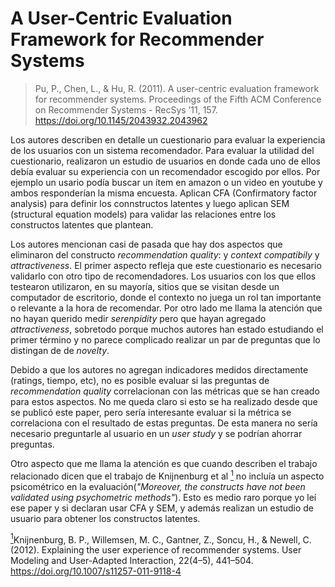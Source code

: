 
# A User-Centric Evaluation Framework for Recommender Systems
> Pu, P., Chen, L., & Hu, R. (2011). A user-centric evaluation framework for recommender systems. Proceedings of the Fifth ACM Conference on Recommender Systems - RecSys ’11, 157. https://doi.org/10.1145/2043932.2043962

Los autores describen en detalle un cuestionario para evaluar la experiencia de los usuarios con un sistema recomendador. Para evaluar la utilidad del cuestionario, realizaron un estudio de usuarios en donde cada uno de ellos debía evaluar su experiencia con un recomendador escogido por ellos. Por ejemplo un usario podía buscar un ítem en amazon o un video en youtube y ambos responderían la misma encuesta. Aplican CFA (Confirmatory factor analysis) para definir los connstructos latentes y luego aplican SEM (structural equation models) para validar las relaciones entre los constructos latentes que plantean.

Los autores mencionan casi de pasada que hay dos aspectos que eliminaron del constructo _recommendation quality_: y _context compatibily_ y _attractiveness_. El primer aspecto refleja que este cuestionario es necesario validarlo con otro tipo de recomendadores. Los usuarios con los que ellos testearon utilizaron, en su mayoría, sitios que se visitan desde un computador de escritorio, donde el contexto no juega un rol tan importante o relevante a la hora de recomendar. Por otro lado me llama la atención que no hayan querido medir _serenpidity_ pero que hayan agregado _attractiveness_, sobretodo porque muchos autores han estado estudiando el primer término y no parece complicado realizar un par de preguntas que lo distingan de de _novelty_.

Debido a que los autores no agregan indicadores medidos directamente (ratings, tiempo, etc), no es posible evaluar si las preguntas de _recommendation quality_ correlacionan con las métricas que se han creado para estos aspectos. No me queda claro si esto se ha realizado desde que se publicó este paper, pero sería interesante evaluar si la métrica se correlaciona con el resultado de estas preguntas. De esta manera no sería necesario preguntarle al usuario en un _user study_ y se podrían ahorrar preguntas.

Otro aspecto que me llama la atención es que cuando describen el trabajo relacionado dicen que el trabajo de Knijnenburg et al <a href="#note1red" id="note1"><sup>1</sup></a> no incluía un aspecto psicométrico en la evaluación(_"Moreover, the constructs have not been validated using psychometric methods"_). Esto es medio raro porque yo leí ese paper y si declaran usar CFA y SEM, y además realizan un estudio de usuario para obtener los constructos latentes. 


<a id="note1" href="#note1ref"><sup>1</sup></a>Knijnenburg, B. P., Willemsen, M. C., Gantner, Z., Soncu, H., & Newell, C. (2012). Explaining the user experience of recommender systems. User Modeling and User-Adapted Interaction, 22(4–5), 441–504. https://doi.org/10.1007/s11257-011-9118-4
